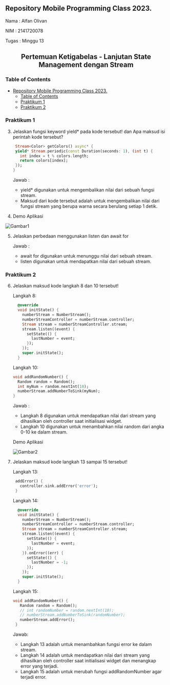 ## Repository Mobile Programming Class 2023.

Nama : Alfan Olivan

NIM : 2141720078

Tugas : Minggu 13

<div align="center">
  <h2>
  Pertemuan Ketigabelas - Lanjutan State Management dengan Stream
  </h2>
</div>

### Table of Contents

- [Repository Mobile Programming Class 2023.](#repository-mobile-programming-class-2023)
  - [Table of Contents](#table-of-contents)
  - [Praktikum 1](#praktikum-1)
  - [Praktikum 2](#praktikum-2)

### Praktikum 1

3. Jelaskan fungsi keyword yield\* pada kode tersebut! dan Apa maksud isi perintah kode tersebut?

   ```dart
    Stream<Color> getColors() async* {
    yield* Stream.periodic(const Duration(seconds: 1), (int t) {
      int index = t % colors.length;
      return colors[index];
    });
   }
   ```

   Jawab :

   - yield\* digunakan untuk mengembalikan nilai dari sebuah fungsi stream.
   - Maksud dari kode tersebut adalah untuk mengembalikan nilai dari fungsi stream yang berupa warna secara berulang setiap 1 detik.

4. Demo Aplikasi

![Gambar1](/week-13/docs/1.4.gif)

5. Jelaskan perbedaan menggunakan listen dan await for

   Jawab :

   - await for digunakan untuk menunggu nilai dari sebuah stream.
   - listen digunakan untuk mendapatkan nilai dari sebuah stream.

### Praktikum 2

6. Jelaskan maksud kode langkah 8 dan 10 tersebut!

   Langkah 8:

   ```dart
     @override
     void initState() {
       numberStream = NumberStream();
       numberStreamController = numberStream.controller;
       Stream stream = numberStreamController.stream;
       stream.listen((event) {
         setState(() {
           lastNumber = event;
         });
       });
       super.initState();
     }
   ```

   Langkah 10:

   ```dart
   void addRandomNumber() {
     Random random = Random();
     int myNum = random.nextInt(10);
     numberStream.addNumberToSink(myNum);
   }
   ```

   Jawab :

   - Langkah 8 digunakan untuk mendapatkan nilai dari stream yang dihasilkan oleh controller saat initialisasi widget.
   - Langkah 10 digunakan untuk menambahkan nilai random dari angka 0-10 ke dalam stream.

   Demo Aplikasi

   ![Gambar2](/week-13/docs/2.6.gif)

7. Jelaskan maksud kode langkah 13 sampai 15 tersebut!

   Langkah 13:

   ```dart
    addError() {
      controller.sink.addError('error');
    }
   ```

   Langkah 14:

   ```dart
     @override
     void initState() {
       numberStream = NumberStream();
       numberStreamController = numberStream.controller;
       Stream stream = numberStreamController.stream;
       stream.listen((event) {
         setState(() {
           lastNumber = event;
         });
       }).onError((err) {
         setState(() {
           lastNumber = -1;
         });
       });
       super.initState();
     }
   ```

   Langkah 15:

   ```dart
   void addRandomNumber() {
      Random random = Random();
      // int randomNumber = random.nextInt(10);
      // numberStream.addNumberToSink(randomNumber);
      numberStream.addError();
    }
   ```

   Jawab:

   - Langkah 13 adalah untuk menambahkan fungsi error ke dalam stream.
   - Langkah 14 adalah untuk mendapatkan nilai dari stream yang dihasilkan oleh controller saat initialisasi widget dan menangkap error yang terjadi.
   - Langkah 15 adalah untuk merubah fungsi addRandomNumber agar terjadi error.
